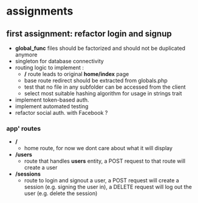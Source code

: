 
# assignments

## first assignment: refactor login and signup

- **global_func** files should be factorized and should not be duplicated anymore
- singleton for database connectivity
- routing logic to implement : 
    * **/** route leads to original **home/index** page
    * base route redirect should be extracted from globals.php
    * test that no file in any subfolder can be accessed from the client
    * select most suitable hashing algorithm for usage in strings trait
- implement token-based auth.
- implement automated testing
- refactor social auth. with Facebook ?

### app' routes

- **/** 
    * home route, for now we dont care about what it will display
- **/users** 
    * route that handles **users** entity, a POST request to that route will create a user
- **/sessions** 
    * route to login and signout a user, a POST request will create a session (e.g. signing the user in), a DELETE request will log out the user (e.g. delete the session)

